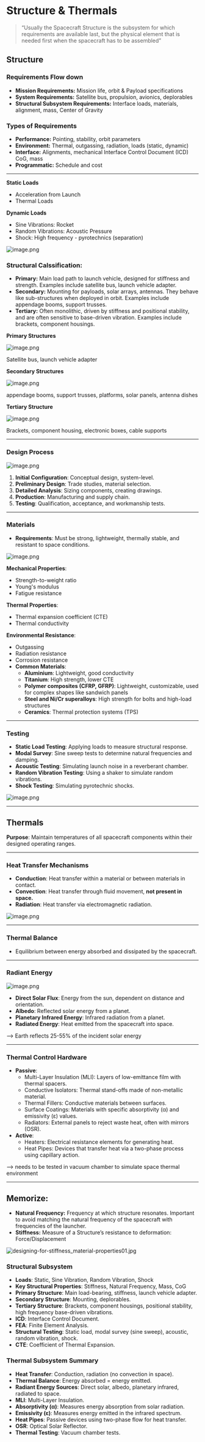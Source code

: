 # Structure & Thermals

> “Usually the Spacecraft Structure is the subsystem for which requirements are available last, but the physical element that is needed first when the spacecraft has to be assembled”
> 

## Structure

### Requirements Flow down

- **Mission Requirements:** Mission life, orbit & Payload specifications
- **System Requirements:** Satellite bus, propulsion, avionics, deplorables
- **Structural Subsystem Requirements:** Interface loads, materials, alignment, mass, Center of Gravity

### Types of Requirements

- **Performance:** Pointing, stability, orbit parameters
- **Environment:** Thermal, outgassing, radiation, loads (static, dynamic)
- **Interface:** Alignments, mechanical Interface Control Document (ICD) CoG, mass
- **Programmatic:** Schedule and cost

---

**Static Loads**

- Acceleration from Launch
- Thermal Loads

**Dynamic Loads**

- Sine Vibrations: Rocket
- Random Vibrations: Acoustic Pressure
- Shock: High frequency - pyrotechnics (separation)

![image.png](image.png)

### Structural Calssification:

- **Primary:** Main load path to launch vehicle, designed for stiffness and strength. Examples include satellite bus, launch vehicle adapter.
- **Secondary:** Mounting for payloads, solar arrays, antennas. They behave like sub-structures when deployed in orbit. Examples include appendage booms, support trusses.
- **Tertiary:**  Often monolithic, driven by stiffness and positional stability, and are often sensitive to base-driven vibration. Examples include brackets, component housings.

**Primary Structures**

![image.png](dc1cb3e4-f2b8-4f89-8a55-f184a5c60264.png)

Satellite bus, launch vehicle adapter

**Secondary Structures**

![image.png](image%201.png)

appendage booms, support trusses, platforms, solar panels, antenna dishes

**Tertiary Structure**

![image.png](image%202.png)

Brackets, component housing, electronic boxes, cable supports

---

### Design Process

![image.png](image%203.png)

1. **Initial Configuration**: Conceptual design, system-level.
2. **Preliminary Design**: Trade studies, material selection.
3. **Detailed Analysis**: Sizing components, creating drawings.
4. **Production**: Manufacturing and supply chain.
5. **Testing**: Qualification, acceptance, and workmanship tests.

---

### Materials

- **Requirements**: Must be strong, lightweight, thermally stable, and resistant to space conditions.

![image.png](image%204.png)

**Mechanical Properties**:

- Strength-to-weight ratio
- Young's modulus
- Fatigue resistance

**Thermal Properties**:

- Thermal expansion coefficient (CTE)
- Thermal conductivity

**Environmental Resistance**:

- Outgassing
- Radiation resistance
- Corrosion resistance
- **Common Materials**:
    - **Aluminium**: Lightweight, good conductivity
    - **Titanium**: High strength, lower CTE
    - **Polymer composites (CFRP, GFRP)**: Lightweight, customizable, used for complex shapes like sandwich panels
    - **Steel and Ni/Cr superalloys**: High strength for bolts and high-load structures
    - **Ceramics**: Thermal protection systems (TPS)

---

### Testing

- **Static Load Testing**: Applying loads to measure structural response.
- **Modal Survey**: Sine sweep tests to determine natural frequencies and damping.
- **Acoustic Testing**: Simulating launch noise in a reverberant chamber.
- **Random Vibration Testing**: Using a shaker to simulate random vibrations.
- **Shock Testing**: Simulating pyrotechnic shocks.

![image.png](image%205.png)

---

## Thermals

**Purpose**: Maintain temperatures of all spacecraft components within their designed operating ranges.

---

### Heat Transfer Mechanisms

- **Conduction**: Heat transfer within a material or between materials in contact.
- **Convection**: Heat transfer through fluid movement, **not present in space.**
- **Radiation**: Heat transfer via electromagnetic radiation.

![image.png](image%206.png)

---

### Thermal Balance

- Equilibrium between energy absorbed and dissipated by the spacecraft.

---

### Radiant Energy

![image.png](image%207.png)

- **Direct Solar Flux**: Energy from the sun, dependent on distance and orientation.
- **Albedo**: Reflected solar energy from a planet.
- **Planetary Infrared Energy**: Infrared radiation from a planet.
- **Radiated Energy**: Heat emitted from the spacecraft into space.

—> Earth reflects 25-55% of the incident solar energy

---

### Thermal Control Hardware

- **Passive**:
    - Multi-Layer Insulation (MLI): Layers of low-emittance film with thermal spacers.
    - Conductive Isolators: Thermal stand-offs made of non-metallic material.
    - Thermal Fillers: Conductive materials between surfaces.
    - Surface Coatings: Materials with specific absorptivity (α) and emissivity (ε) values.
    - Radiators: External panels to reject waste heat, often with mirrors (OSR).
- **Active**:
    - Heaters: Electrical resistance elements for generating heat.
    - Heat Pipes: Devices that transfer heat via a two-phase process using capillary action.

—> needs to be tested in vacuum chamber to simulate space thermal environment

---

## Memorize:

- **Natural Frequency:**  Frequency at which structure resonates. Important to avoid matching the natural frequency of the spacecraft with frequencies of the launcher.
- **Stiffness:** Measure of a Structure’s resistance to deformation: Force/Displacement

![designing-for-stiffness_material-properties01.jpg](designing-for-stiffness_material-properties01.jpg)

### Structural Subsystem

- **Loads**: Static, Sine Vibration, Random Vibration, Shock
- **Key Structural Properties**: Stiffness, Natural Frequency, Mass, CoG
- **Primary Structure**: Main load-bearing, stiffness, launch vehicle adapter.
- **Secondary Structure**: Mounting, deplorables.
- **Tertiary Structure**: Brackets, component housings, positional stability, high frequency base-driven vibrations.
- **ICD**: Interface Control Document.
- **FEA**: Finite Element Analysis.
- **Structural Testing**: Static load, modal survey (sine sweep), acoustic, random vibration, shock.
- **CTE**: Coefficient of Thermal Expansion.

### Thermal Subsystem Summary

- **Heat Transfer**: Conduction, radiation (no convection in space).
- **Thermal Balance**: Energy absorbed = energy emitted.
- **Radiant Energy Sources**: Direct solar, albedo, planetary infrared, radiated to space.
- **MLI**: Multi-Layer Insulation.
- **Absorptivity (α)**: Measures energy absorption from solar radiation.
- **Emissivity (ε)**: Measures energy emitted in the infrared spectrum.
- **Heat Pipes**: Passive devices using two-phase flow for heat transfer.
- **OSR**: Optical Solar Reflector.
- **Thermal Testing**: Vacuum chamber tests.